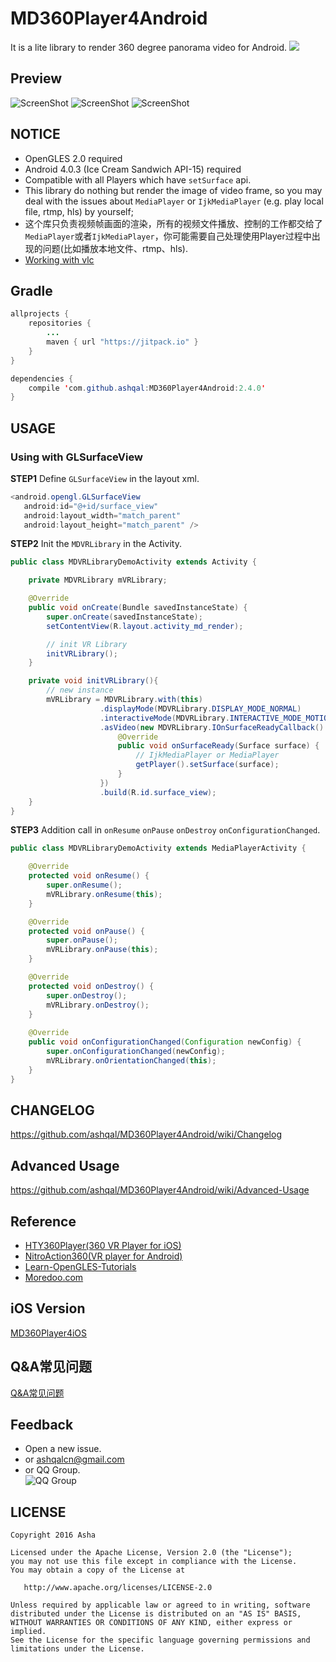 # MD360Player4Android
It is a lite library to render 360 degree panorama video for Android.
[![](https://jitpack.io/v/ashqal/MD360Player4Android.svg)](https://jitpack.io/#ashqal/MD360Player4Android)

## Preview
![ScreenShot](https://github.com/ashqal/MD360Player4Android/raw/master/app/demo/preview.jpg)
![ScreenShot](https://github.com/ashqal/MD360Player4Android/raw/master/app/demo/preview1.jpg)
![ScreenShot](https://github.com/ashqal/MD360Player4Android/raw/master/app/demo/preview2.jpg)

## NOTICE
* OpenGLES 2.0 required
* Android 4.0.3 (Ice Cream Sandwich  API-15) required
* Compatible with all Players which have `setSurface` api.
* This library do nothing but render the image of video frame, so you may deal with the issues about `MediaPlayer` or `IjkMediaPlayer` (e.g. play local file, rtmp, hls) by yourself;
* 这个库只负责视频帧画面的渲染，所有的视频文件播放、控制的工作都交给了`MediaPlayer`或者`IjkMediaPlayer`，你可能需要自己处理使用Player过程中出现的问题(比如播放本地文件、rtmp、hls).
* [Working with vlc](https://github.com/ashqal/MD-vlc-sample)

## Gradle
```java
allprojects {
    repositories {
        ...
        maven { url "https://jitpack.io" }
    }
}
```
```java
dependencies {
    compile 'com.github.ashqal:MD360Player4Android:2.4.0'
}
```

## USAGE
### Using with GLSurfaceView
**STEP1** Define `GLSurfaceView` in the layout xml.
```java
<android.opengl.GLSurfaceView
   android:id="@+id/surface_view"
   android:layout_width="match_parent"
   android:layout_height="match_parent" />
```

**STEP2** Init the `MDVRLibrary` in the Activity.
```java
public class MDVRLibraryDemoActivity extends Activity {

    private MDVRLibrary mVRLibrary;

    @Override
    public void onCreate(Bundle savedInstanceState) {
        super.onCreate(savedInstanceState);
        setContentView(R.layout.activity_md_render);

        // init VR Library
        initVRLibrary();
    }

    private void initVRLibrary(){
        // new instance
        mVRLibrary = MDVRLibrary.with(this)
                    .displayMode(MDVRLibrary.DISPLAY_MODE_NORMAL)
                    .interactiveMode(MDVRLibrary.INTERACTIVE_MODE_MOTION)
                    .asVideo(new MDVRLibrary.IOnSurfaceReadyCallback() {
                        @Override
                        public void onSurfaceReady(Surface surface) {
                            // IjkMediaPlayer or MediaPlayer
                            getPlayer().setSurface(surface);
                        }
                    })
                    .build(R.id.surface_view);
    }
}
```

**STEP3** Addition call in `onResume` `onPause` `onDestroy` `onConfigurationChanged`.
```java
public class MDVRLibraryDemoActivity extends MediaPlayerActivity {

    @Override
    protected void onResume() {
        super.onResume();
        mVRLibrary.onResume(this);
    }

    @Override
    protected void onPause() {
        super.onPause();
        mVRLibrary.onPause(this);
    }

    @Override
    protected void onDestroy() {
        super.onDestroy();
        mVRLibrary.onDestroy();
    }
    
    @Override
    public void onConfigurationChanged(Configuration newConfig) {
        super.onConfigurationChanged(newConfig);
        mVRLibrary.onOrientationChanged(this);
    }
}
```

## CHANGELOG
https://github.com/ashqal/MD360Player4Android/wiki/Changelog

## Advanced Usage
https://github.com/ashqal/MD360Player4Android/wiki/Advanced-Usage

## Reference
* [HTY360Player(360 VR Player for iOS)](https://github.com/hanton/HTY360Player)
* [NitroAction360(VR player for Android)](https://github.com/Nitro888/NitroAction360)
* [Learn-OpenGLES-Tutorials](https://github.com/learnopengles/Learn-OpenGLES-Tutorials)
* [Moredoo.com](http://www.moredoo.com/)

## iOS Version
[MD360Player4iOS](https://github.com/ashqal/MD360Player4iOS)

## Q&A常见问题
[Q&A常见问题](https://github.com/ashqal/MD360Player4Android/wiki/Q&A)

## Feedback
* Open a new issue.
* or ashqalcn@gmail.com
* or QQ Group.<br/>
![QQ Group](https://cloud.githubusercontent.com/assets/5126517/16213934/e398b010-3785-11e6-8877-5d88d9dc3f33.jpeg)

## LICENSE
```
Copyright 2016 Asha

Licensed under the Apache License, Version 2.0 (the "License");
you may not use this file except in compliance with the License.
You may obtain a copy of the License at

   http://www.apache.org/licenses/LICENSE-2.0

Unless required by applicable law or agreed to in writing, software
distributed under the License is distributed on an "AS IS" BASIS,
WITHOUT WARRANTIES OR CONDITIONS OF ANY KIND, either express or implied.
See the License for the specific language governing permissions and
limitations under the License.
```
